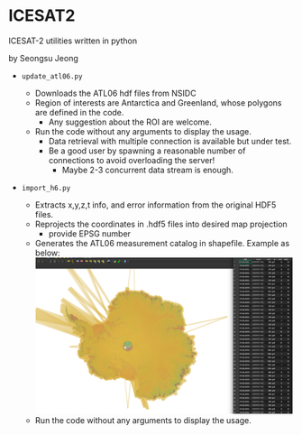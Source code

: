 # ICESAT2

ICESAT-2 utilities written in python

by Seongsu Jeong

* `update_atl06.py`
  * Downloads the ATL06 hdf files from NSIDC  
  * Region of interests are Antarctica and Greenland, whose polygons are defined in the code.
    * Any suggestion about the ROI are welcome.
  * Run the code without any arguments to display the usage.
    * Data retrieval with multiple connection is available but under test.
    * Be a good user by spawning a reasonable number of connections to avoid overloading the server!
      * Maybe 2-3 concurrent data stream is enough.

* `import_h6.py`
  * Extracts x,y,z,t info, and error information from the original HDF5 files.
  * Reprojects the coordinates in .hdf5 files into desired map projection
    * provide EPSG number
  * Generates the ATL06 measurement catalog in shapefile. Example as below:
    ![Catalog](figures/catalog_example.png)
  * Run the code without any arguments to display the usage.
